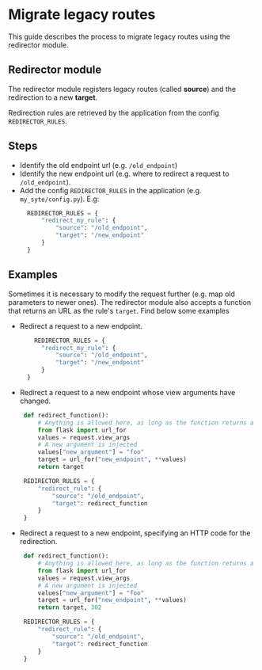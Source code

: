 # Migrate legacy routes

This guide describes the process to migrate legacy routes using the redirector module.

## Redirector module

The redirector module registers legacy routes (called **source**) and the redirection to a new **target**.

Redirection rules are retrieved by the application from the config `REDIRECTOR_RULES`.

## Steps

- Identify the old endpoint url (e.g. `/old_endpoint`)
- Identify the new endpoint url (e.g. where to redirect a request to `/old_endpoint`).
- Add the config `REDIRECTOR_RULES` in the application (e.g. `my_syte/config.py`). E.g:
  ```python
    REDIRECTOR_RULES = {
        "redirect_my_rule": {
            "source": "/old_endpoint",
            "target": "/new_endpoint"
        }
    }
  ```

## Examples

Sometimes it is necessary to modify the request further (e.g. map old parameters to newer ones). The redirector module also accepts a function that returns an URL as the rule's `target`.
Find below some examples

- Redirect a request to a new endpoint.
  ```python
      REDIRECTOR_RULES = {
        "redirect_my_rule": {
            "source": "/old_endpoint",
            "target": "/new_endpoint"
        }
    }
  ```
- Redirect a request to a new endpoint whose view arguments have changed.
   ```python
    def redirect_function():
        # Anything is allowed here, as long as the function returns a valid url.
        from flask import url_for
        values = request.view_args
        # A new argument is injected
        values["new_argument"] = "foo"
        target = url_for("new_endpoint", **values)
        return target

    REDIRECTOR_RULES = {
        "redirect_rule": {
            "source": "/old_endpoint",
            "target": redirect_function
        }
    }
  ```
- Redirect a request to a new endpoint, specifying an HTTP code for the redirection.
   ```python
    def redirect_function():
        # Anything is allowed here, as long as the function returns a valid url.
        from flask import url_for
        values = request.view_args
        # A new argument is injected
        values["new_argument"] = "foo"
        target = url_for("new_endpoint", **values)
        return target, 302

    REDIRECTOR_RULES = {
        "redirect_rule": {
            "source": "/old_endpoint",
            "target": redirect_function
        }
    }
  ```
